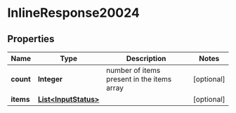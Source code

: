 # InlineResponse20024

## Properties
Name | Type | Description | Notes
------------ | ------------- | ------------- | -------------
**count** | **Integer** | number of items present in the items array |  [optional]
**items** | [**List&lt;InputStatus&gt;**](InputStatus.md) |  |  [optional]
